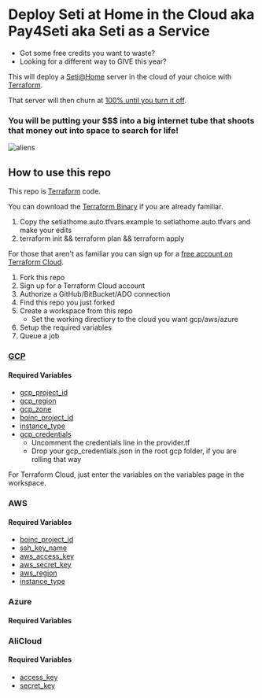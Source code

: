 # Deploy Seti at Home in the Cloud aka Pay4Seti aka Seti as a Service
 
- Got some free credits you want to waste?
- Looking for a different way to GIVE this year?

This will deploy a [Seti@Home](https://setiathome.berkeley.edu/) server in the cloud of your choice with [Terraform](https://www.terraform.io/).

That server will then churn at [100% until you turn it off](https://setiathome.berkeley.edu/top_hosts.php).

### You will be putting your $$$ into a big internet tube that shoots that money out into space to search for life!

![aliens](http://www.mcgilltribune.com/wp-content/uploads/2019/11/ancient-aliens-S12-desktop-2048x1152-copy-1-1000x500.jpg)

## How to use this repo
This repo is [Terraform](https://www.terraform.io/) code. 

You can download the [Terraform Binary](https://www.terraform.io/downloads.html) if you are already familiar. 
1. Copy the setiathome.auto.tfvars.example to setiathome.auto.tfvars and make your edits
1. terraform init && terraform plan && terraform apply


For those that aren't as familiar you can sign up for a [free account on Terraform Cloud](https://app.terraform.io/signup/account). 
1. Fork this repo
1. Sign up for a Terraform Cloud account
1. Authorize a GitHub/BitBucket/ADO connection
1. Find this repo you just forked
1. Create a workspace from this repo
   * Set the working directiory to the cloud you want gcp/aws/azure
1. Setup the required variables
1. Queue a job

### [GCP](https://console.cloud.google.com/)
#### Required Variables
* [gcp_project_id](https://support.google.com/googleapi/answer/7014113?hl=en)
* [gcp_region](https://cloud.google.com/compute/docs/regions-zones/)
* [gcp_zone](https://cloud.google.com/compute/docs/regions-zones/)
* [boinc_project_id](https://boinc.berkeley.edu/wiki/Boinccmd_tool)
* [instance_type](https://cloud.google.com/compute/docs/machine-types)
* [gcp_credentials](https://cloud.google.com/docs/authentication/getting-started)
    * Uncomment the credentials line in the provider.tf 
    * Drop your gcp_credentials.json in the root gcp folder, if you are rolling that way

For Terraform Cloud, just enter the variables on the variables page in the workspace.

### AWS
#### Required Variables
* [boinc_project_id](https://boinc.berkeley.edu/wiki/Boinccmd_tool)
* [ssh_key_name](https://docs.aws.amazon.com/AWSEC2/latest/UserGuide/ec2-key-pairs.html)
* [aws_access_key](https://aws.amazon.com/blogs/security/wheres-my-secret-access-key/)
* [aws_secret_key](https://aws.amazon.com/blogs/security/wheres-my-secret-access-key/)
* [aws_region](https://docs.aws.amazon.com/AWSEC2/latest/UserGuide/using-regions-availability-zones.html)
* [instance_type](https://aws.amazon.com/ec2/instance-types/)


### Azure
#### Required Variables




### AliCloud
#### Required Variables
* [access_key](https://www.alibabacloud.com/help/doc-detail/29009.htm)
* [secret_key](https://www.alibabacloud.com/help/doc-detail/29009.htm)